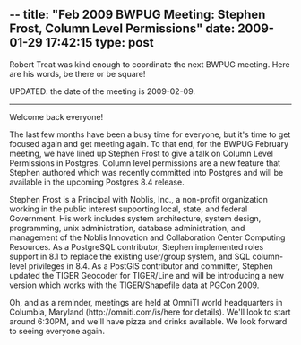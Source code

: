 --
title: "Feb 2009 BWPUG Meeting: Stephen Frost, Column Level Permissions"
date: 2009-01-29 17:42:15
type: post
---

<p>Robert Treat was kind enough to coordinate the next BWPUG meeting.  Here are his words, be there or be square!</p>  <p>UPDATED: the date of the meeting is 2009-02-09.</p>  <hr />  <p>Welcome back everyone!</p>  <p>The last few months have been a busy time for everyone, but it's time to get  focused again and get meeting again. To that end, for the BWPUG February  meeting, we have lined up Stephen Frost to give a talk on Column Level  Permissions in Postgres. Column level permissions are a new feature that  Stephen authored which was recently committed into Postgres and will be  available in the upcoming Postgres 8.4 release.</p>  <p>Stephen Frost is a Principal with Noblis, Inc., a non-profit organization  working in the public interest supporting local, state, and federal  Government. His work includes system architecture, system design,  programming, unix administration, database administration, and management of  the Noblis Innovation and Collaboration Center Computing Resources. As a  PostgreSQL contributor, Stephen implemented roles support in 8.1 to replace  the existing user/group system, and SQL column-level privileges in 8.4. As a  PostGIS contributor and committer, Stephen updated the TIGER Geocoder for  TIGER/Line and will be introducing a new version which works with the  TIGER/Shapefile data at PGCon 2009.</p>  <p>Oh, and as a reminder, meetings are held at OmniTI world headquarters in  Columbia, Maryland (http://omniti.com/is/here for details). We'll look to  start around 6:30PM, and we'll have pizza and drinks available. We look  forward to seeing everyone again.</p> 
